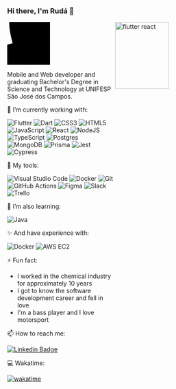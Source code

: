 ### Hi there, I'm Rudá 👋
<img align="right" alt="flutter react" src="https://media4.giphy.com/media/Q20mzrAwxHcIcg8VV6/giphy.gif?cid=790b76114317199f8edf008eb56489ebca7f23a14bb0a59e&rid=giphy.gif&ct=g" width="50%" height="20%" />

<svg width="100" height="100">
  <g>
    <ellipse cx="100" cy="100" rx="160" ry="60" />
    <ellipse cx="100" cy="100" rx="160" ry="60" transform="rotate(60, 100, 100)" />
    <ellipse cx="100" cy="100" rx="160" ry="60" transform="rotate(120, 100, 100)" />
    <circle cx="100" cy="100" r="30" />
  </g>
</svg>
 
Mobile and Web developer and graduating Bachelor's Degree in Science and Technology at UNIFESP
São José dos Campos.

🔭 I’m currently working with:

![Flutter](https://img.shields.io/badge/Flutter-%2302569B.svg?style=for-the-badge&logo=Flutter&logoColor=white)
![Dart](https://img.shields.io/badge/Dart-0175C2?style=for-the-badge&logo=dart&logoColor=white)
![CSS3](https://img.shields.io/badge/css3-%231572B6.svg?style=for-the-badge&logo=css3&logoColor=white)
![HTML5](https://img.shields.io/badge/html5-%23E34F26.svg?style=for-the-badge&logo=html5&logoColor=white)
![JavaScript](https://img.shields.io/badge/javascript-%23323330.svg?style=for-the-badge&logo=javascript&logoColor=%23F7DF1E)
![React](https://img.shields.io/badge/react-%2320232a.svg?style=for-the-badge&logo=react&logoColor=%2361DAFB)
![NodeJS](https://img.shields.io/badge/node.js-6DA55F?style=for-the-badge&logo=node.js&logoColor=white)
![TypeScript](https://img.shields.io/badge/typescript-%23007ACC.svg?style=for-the-badge&logo=typescript&logoColor=white)
![Postgres](https://img.shields.io/badge/postgres-%23316192.svg?style=for-the-badge&logo=postgresql&logoColor=white)
![MongoDB](https://img.shields.io/badge/MongoDB-%234ea94b.svg?style=for-the-badge&logo=mongodb&logoColor=white)
![Prisma](https://img.shields.io/badge/Prisma-3982CE?style=for-the-badge&logo=Prisma&logoColor=white)
![Jest](https://img.shields.io/badge/-jest-%23C21325?style=for-the-badge&logo=jest&logoColor=white)
![Cypress](https://img.shields.io/badge/Cypress-17202C?style=for-the-badge&logo=cypress&logoColor=white)

:wrench: My tools:

![Visual Studio Code](https://img.shields.io/badge/Visual%20Studio%20Code-0078d7.svg?style=for-the-badge&logo=visual-studio-code&logoColor=white)
![Docker](https://img.shields.io/badge/docker-%230db7ed.svg?style=for-the-badge&logo=docker&logoColor=white)
![Git](https://img.shields.io/badge/git-%23F05033.svg?style=for-the-badge&logo=git&logoColor=white)
![GitHub Actions](https://img.shields.io/badge/github%20actions-%232671E5.svg?style=for-the-badge&logo=githubactions&logoColor=white)
![Figma](https://img.shields.io/badge/figma-%23F24E1E.svg?style=for-the-badge&logo=figma&logoColor=white)
![Slack](https://img.shields.io/badge/Slack-4A154B?style=for-the-badge&logo=slack&logoColor=white)
![Trello](https://img.shields.io/badge/Trello-%23026AA7.svg?style=for-the-badge&logo=Trello&logoColor=white)


🌱 I’m also learning:

 ![Java](https://img.shields.io/badge/java-%23ED8B00.svg?style=for-the-badge&logo=java&logoColor=white)
 
✨ And have experience with:

![Docker](https://img.shields.io/badge/docker-%230db7ed.svg?style=for-the-badge&logo=docker&logoColor=white)
![AWS EC2](https://img.shields.io/badge/AWS-%23FF9900.svg?style=for-the-badge&logo=amazon-aws&logoColor=white)

⚡ Fun fact:

- I worked in the chemical industry for approximately 10 years
- I got to know the software development career and fell in love
- I'm a bass player and I love motorsport

📫 How to reach me:

[![Linkedin Badge](https://img.shields.io/badge/-LinkedIn-blue?style=flat-square&logo=Linkedin&logoColor=white&link=https://www.linkedin.com/in/ruda-rabello-da-silva/)](https://www.linkedin.com/in/ruda-rabello-da-silva//)

:computer: Wakatime:

[![wakatime](https://wakatime.com/badge/user/de09b70b-8675-4e1f-aed3-9a30ac245a48.svg)](https://wakatime.com/@de09b70b-8675-4e1f-aed3-9a30ac245a48)


<!--START_SECTION:waka-->


<!--END_SECTION:waka-->

